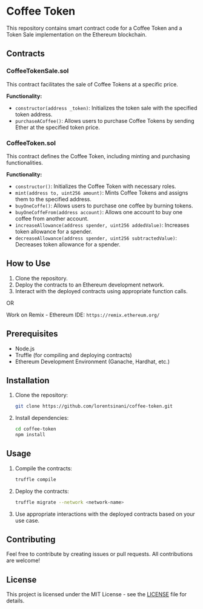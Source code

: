 # Coffee Token

This repository contains smart contract code for a Coffee Token and a Token Sale implementation on the Ethereum blockchain.

## Contracts

### CoffeeTokenSale.sol

This contract facilitates the sale of Coffee Tokens at a specific price.

**Functionality:**

- `constructor(address _token)`: Initializes the token sale with the specified token address.
- `purchaseACoffee()`: Allows users to purchase Coffee Tokens by sending Ether at the specified token price.

### CoffeeToken.sol

This contract defines the Coffee Token, including minting and purchasing functionalities.

**Functionality:**

- `constructor()`: Initializes the Coffee Token with necessary roles.
- `mint(address to, uint256 amount)`: Mints Coffee Tokens and assigns them to the specified address.
- `buyOneCoffe()`: Allows users to purchase one coffee by burning tokens.
- `buyOneCoffeFrom(address account)`: Allows one account to buy one coffee from another account.
- `increaseAllowance(address spender, uint256 addedValue)`: Increases token allowance for a spender.
- `decreaseAllowance(address spender, uint256 subtractedValue)`: Decreases token allowance for a spender.

## How to Use

1. Clone the repository.
2. Deploy the contracts to an Ethereum development network.
3. Interact with the deployed contracts using appropriate function calls.

OR

Work on Remix - Ethereum IDE: `https://remix.ethereum.org/`

## Prerequisites

- Node.js
- Truffle (for compiling and deploying contracts)
- Ethereum Development Environment (Ganache, Hardhat, etc.)

## Installation

1. Clone the repository:

    ```bash
    git clone https://github.com/lorentsinani/coffee-token.git
    ```

2. Install dependencies:

    ```bash
    cd coffee-token
    npm install
    ```

## Usage

1. Compile the contracts:

    ```bash
    truffle compile
    ```

2. Deploy the contracts:

    ```bash
    truffle migrate --network <network-name>
    ```

3. Use appropriate interactions with the deployed contracts based on your use case.

## Contributing

Feel free to contribute by creating issues or pull requests. All contributions are welcome!

## License

This project is licensed under the MIT License - see the [LICENSE](LICENSE) file for details.
